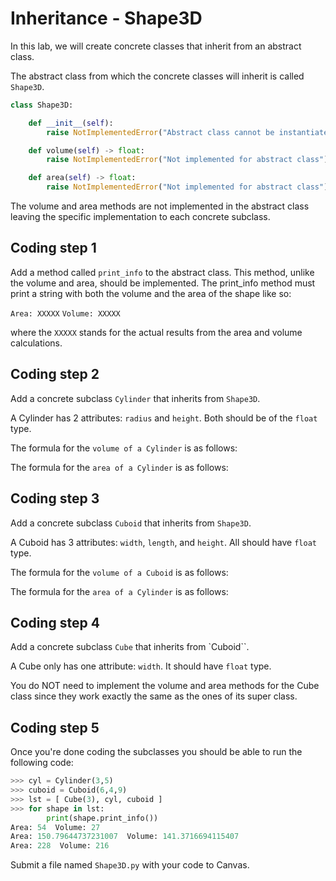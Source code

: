 # Inheritance - Shape3D

In this lab, we will create concrete classes that inherit from an abstract class.

The abstract class from which the concrete classes will inherit is called `Shape3D`.

```python
class Shape3D:

    def __init__(self):
        raise NotImplementedError("Abstract class cannot be instantiated")

    def volume(self) -> float:
        raise NotImplementedError("Not implemented for abstract class")

    def area(self) -> float:
        raise NotImplementedError("Not implemented for abstract class")
```

The volume and area methods are not implemented in the abstract class leaving the specific implementation to each concrete subclass.

## Coding step 1
Add a method called `print_info` to the abstract class. This method, unlike the volume and area, should be implemented. The print_info method must print a string with both the volume and the area of the shape like so:

`Area: XXXXX`  `Volume: XXXXX`

where the `XXXXX` stands for the actual results from the area and volume calculations.

## Coding step 2
Add a concrete subclass `Cylinder` that inherits from `Shape3D`.

A Cylinder has 2 attributes: `radius` and `height`. Both should be of the `float` type.

The formula for the `volume of a Cylinder` is as follows:


The formula for the `area of a Cylinder` is as follows:


## Coding step 3
Add a concrete subclass `Cuboid` that inherits from `Shape3D`.

A Cuboid has 3 attributes: `width`, `length`, and `height`. All should have `float` type.

The formula for the `volume of a Cuboid` is as follows:


The formula for the `area of a Cylinder` is as follows:


## Coding step 4
Add a concrete subclass `Cube` that inherits from `Cuboid``.

A Cube only has one attribute: `width`. It should have `float` type.

You do NOT need to implement the volume and area methods for the Cube class since they work exactly the same as the ones of its super class.

## Coding step 5
Once you're done coding the subclasses you should be able to run the following code:

```python
>>> cyl = Cylinder(3,5)
>>> cuboid = Cuboid(6,4,9)
>>> lst = [ Cube(3), cyl, cuboid ]
>>> for shape in lst:
        print(shape.print_info())
Area: 54  Volume: 27
Area: 150.79644737231007  Volume: 141.3716694115407
Area: 228  Volume: 216
```

Submit a file named `Shape3D.py` with your code to Canvas.
